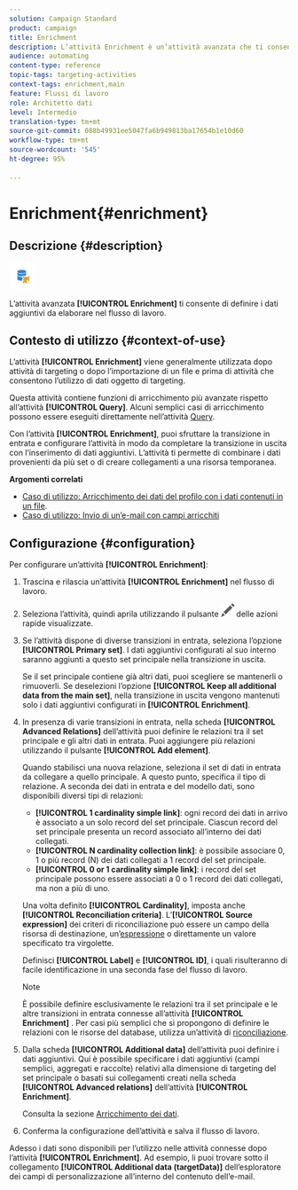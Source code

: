 ```yaml
---
solution: Campaign Standard
product: campaign
title: Enrichment
description: L’attività Enrichment è un’attività avanzata che ti consente di definire i dati aggiuntivi da elaborare nel flusso di lavoro.
audience: automating
content-type: reference
topic-tags: targeting-activities
context-tags: enrichment,main
feature: Flussi di lavoro
role: Architetto dati
level: Intermedio
translation-type: tm+mt
source-git-commit: 088b49931ee5047fa6b949813ba17654b1e10d60
workflow-type: tm+mt
source-wordcount: '545'
ht-degree: 95%

---
```



# Enrichment{#enrichment}

## Descrizione {#description}

![](assets/enrichment.png)

L’attività avanzata **[!UICONTROL Enrichment]** ti consente di definire i dati aggiuntivi da elaborare nel flusso di lavoro.

## Contesto di utilizzo {#context-of-use}

L’attività **[!UICONTROL Enrichment]** viene generalmente utilizzata dopo attività di targeting o dopo l’importazione di un file e prima di attività che consentono l’utilizzo di dati oggetto di targeting.

Questa attività contiene funzioni di arricchimento più avanzate rispetto all’attività **[!UICONTROL Query]**. Alcuni semplici casi di arricchimento possono essere eseguiti direttamente nell’attività [Query](../../automating/using/query.md#enriching-data).

Con l’attività **[!UICONTROL Enrichment]**, puoi sfruttare la transizione in entrata e configurare l’attività in modo da completare la transizione in uscita con l’inserimento di dati aggiuntivi. L’attività ti permette di combinare i dati provenienti da più set o di creare collegamenti a una risorsa temporanea.

**Argomenti correlati**

* [Caso di utilizzo: Arricchimento dei dati del profilo con i dati contenuti in un file](../../automating/using/enriching-profile-data-file.md).
* [Caso di utilizzo: Invio di un’e-mail con campi arricchiti](../../automating/using/sending-email-enriched-fields.md)

## Configurazione {#configuration}

Per configurare un’attività **[!UICONTROL Enrichment]**:

1. Trascina e rilascia un’attività **[!UICONTROL Enrichment]** nel flusso di lavoro.
1. Seleziona l’attività, quindi aprila utilizzando il pulsante ![](assets/edit_darkgrey-24px.png) delle azioni rapide visualizzate.
1. Se l’attività dispone di diverse transizioni in entrata, seleziona l’opzione **[!UICONTROL Primary set]**. I dati aggiuntivi configurati al suo interno saranno aggiunti a questo set principale nella transizione in uscita.

   Se il set principale contiene già altri dati, puoi scegliere se mantenerli o rimuoverli. Se deselezioni l’opzione **[!UICONTROL Keep all additional data from the main set]**, nella transizione in uscita vengono mantenuti solo i dati aggiuntivi configurati in **[!UICONTROL Enrichment]**.

1. In presenza di varie transizioni in entrata, nella scheda **[!UICONTROL Advanced Relations]** dell’attività puoi definire le relazioni tra il set principale e gli altri dati in entrata. Puoi aggiungere più relazioni utilizzando il pulsante **[!UICONTROL Add element]**.

   Quando stabilisci una nuova relazione, seleziona il set di dati in entrata da collegare a quello principale. A questo punto, specifica il tipo di relazione. A seconda dei dati in entrata e del modello dati, sono disponibili diversi tipi di relazioni:

   * **[!UICONTROL 1 cardinality simple link]**: ogni record dei dati in arrivo è associato a un solo record del set principale. Ciascun record del set principale presenta un record associato all’interno dei dati collegati.
   * **[!UICONTROL N cardinality collection link]**: è possibile associare 0, 1 o più record (N) dei dati collegati a 1 record del set principale.
   * **[!UICONTROL 0 or 1 cardinality simple link]**: i record del set principale possono essere associati a 0 o 1 record dei dati collegati, ma non a più di uno.

   Una volta definito **[!UICONTROL Cardinality]**, imposta anche **[!UICONTROL Reconciliation criteria]**. L’**[!UICONTROL Source expression]** dei criteri di riconciliazione può essere un campo della risorsa di destinazione, un’[espressione](../../automating/using/advanced-expression-editing.md) o direttamente un valore specificato tra virgolette.

   Definisci **[!UICONTROL Label]** e **[!UICONTROL ID]**, i quali risulteranno di facile identificazione in una seconda fase del flusso di lavoro.

   >[!NOTE]
   >
   >È possibile definire esclusivamente le relazioni tra il set principale e le altre transizioni in entrata connesse all’attività **[!UICONTROL Enrichment]** . Per casi più semplici che si propongono di definire le relazioni con le risorse del database, utilizza un’attività di [riconciliazione](../../automating/using/reconciliation.md).

1. Dalla scheda **[!UICONTROL Additional data]** dell’attività puoi definire i dati aggiuntivi. Qui è possibile specificare i dati aggiuntivi (campi semplici, aggregati e raccolte) relativi alla dimensione di targeting del set principale o basati sui collegamenti creati nella scheda **[!UICONTROL Advanced relations]** dell’attività **[!UICONTROL Enrichment]**.

   Consulta la sezione [Arricchimento dei dati](../../automating/using/query.md#enriching-data).

1. Conferma la configurazione dell’attività e salva il flusso di lavoro.

Adesso i dati sono disponibili per l’utilizzo nelle attività connesse dopo l’attività **[!UICONTROL Enrichment]**. Ad esempio, li puoi trovare sotto il collegamento **[!UICONTROL Additional data (targetData)]** dell’esploratore dei campi di personalizzazione all’interno del contenuto dell’e-mail.
